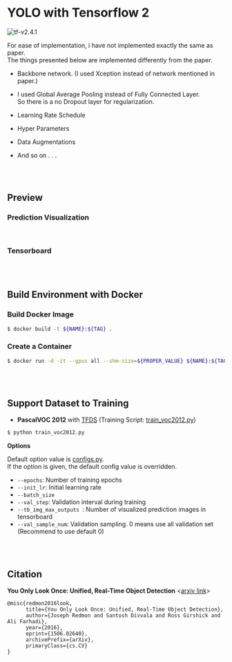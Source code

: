# YOLO with Tensorflow 2

![tf-v2.4.1](https://img.shields.io/badge/TensorFlow-v2.4.1-orange)

For ease of implementation, i have not implemented exactly the same as paper.  
The things presented below are implemented differently from the paper.

- Backbone network. (I used Xception instead of network mentioned in paper.)

- I used Global Average Pooling instead of Fully Connected Layer.  
So there is a no Dropout layer for regularization.

- Learning Rate Schedule

- Hyper Parameters

- Data Augmentations

- And so on . . .

<br><br>

## Preview

### Prediction Visualization

<br>

### Tensorboard

<br><br>

## Build Environment with Docker

### Build Docker Image

```bash
$ docker build -t ${NAME}:${TAG} .
```

### Create a Container

```bash
$ docker run -d -it --gpus all --shm-size=${PROPER_VALUE} ${NAME}:${TAG} /bin/bash
```

<br><br>

## Support Dataset to Training

- **PascalVOC 2012** with [TFDS](https://www.tensorflow.org/datasets/overview) (Training Script: [train_voc2012.py](./train_scripts/train_voc2012.py))

```bash
$ python train_voc2012.py
```

**Options**  

Default option value is [configs.py](./configs/configs.py).  
If the option is given, the default config value is overridden.  

- `--epochs`: Number of training epochs
- `--init_lr`: Initial learning rate
- `--batch_size`
- `--val_step`: Validation interval during training
- `--tb_img_max_outputs `: Number of visualized prediction images in tensorboard
- `--val_sample_num`: Validation sampling. 0 means use all validation set (Recommend to use default 0)

<br><br>

## Citation

**You Only Look Once: Unified, Real-Time Object Detection** \<[arxiv link](https://arxiv.org/abs/1506.02640)\>

```
@misc{redmon2016look,
      title={You Only Look Once: Unified, Real-Time Object Detection}, 
      author={Joseph Redmon and Santosh Divvala and Ross Girshick and Ali Farhadi},
      year={2016},
      eprint={1506.02640},
      archivePrefix={arXiv},
      primaryClass={cs.CV}
}
```
